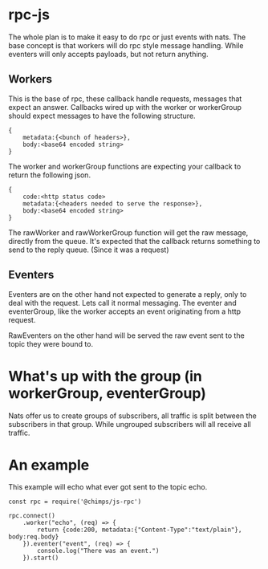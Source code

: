 # rpc-js

The whole plan is to make it easy to do rpc or just events with nats. The base concept is that workers will do rpc style message handling. While eventers will only accepts payloads, but not return anything.

## Workers

This is the base of rpc, these callback handle requests, messages that expect an answer. Callbacks wired up with the worker or workerGroup should expect messages to have the following structure.

```
{
    metadata:{<bunch of headers>},
    body:<base64 encoded string>
}
```

The worker and workerGroup functions are expecting your callback to return the following json.

```
{
    code:<http status code>
    metadata:{<headers needed to serve the response>},
    body:<base64 encoded string>
}
```

The rawWorker and rawWorkerGroup function will get the raw message, directly from the queue. It's expected that the callback returns something to send to the reply queue. (Since it was a request)

## Eventers

Eventers are on the other hand not expected to generate a reply, only to deal with the request. Lets call it normal messaging. The eventer and eventerGroup, like the worker accepts an event originating from a http request.

RawEventers on the other hand will be served the raw event sent to the topic they were bound to.

# What's up with the group (in workerGroup, eventerGroup)

Nats offer us to create groups of subscribers, all traffic is split between the subscribers in that group. While ungrouped subscribers will all receive all traffic.

# An example

This example will echo what ever got sent to the topic echo.

```
const rpc = require('@chimps/js-rpc')

rpc.connect()
    .worker("echo", (req) => {
        return {code:200, metadata:{"Content-Type":"text/plain"}, body:req.body}
    }).eventer("event", (req) => {
        console.log("There was an event.")
    }).start()
```